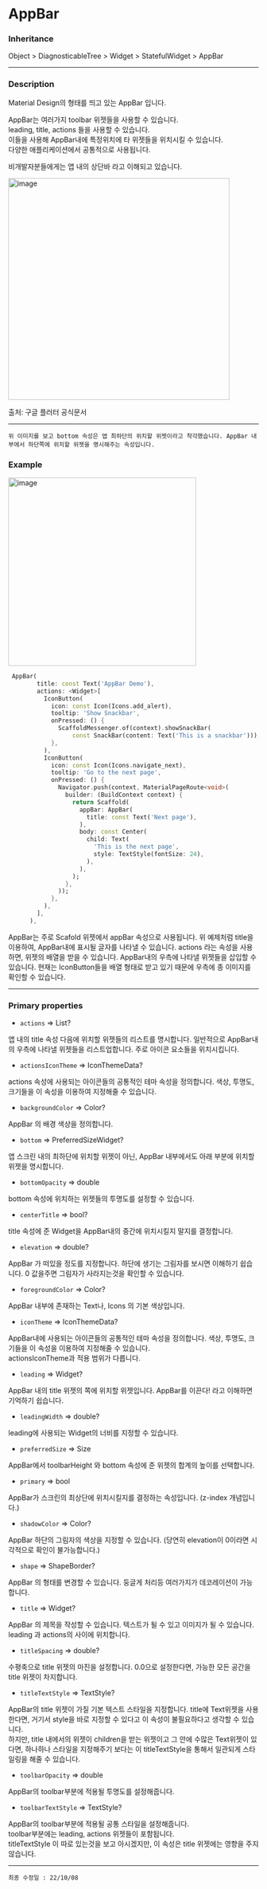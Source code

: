 # AppBar

### Inheritance

Object > DiagnosticableTree > Widget > StatefulWidget > AppBar

---

### Description

Material Design의 형태를 띄고 있는 AppBar 입니다.

AppBar는 여러가지 toolbar 위젯들을 사용할 수 있습니다.\
leading, title, actions 들을 사용할 수 있습니다.\
이들을 사용해 AppBar내에 특정위치에 타 위젯들을 위치시킬 수 있습니다.\
다양한 애플리케이션에서 공통적으로 사용됩니다.

비개발자분들에게는 앱 내의 상단바 라고 이해되고 있습니다.

<img width="445" alt="image" src="https://user-images.githubusercontent.com/69495129/194686531-0d1bb2d5-9144-4db1-8928-ab11b3761a5b.png">

출처: 구글 플러터 공식문서

---

`위 이미지를 보고 bottom 속성은 앱 최하단의 위치할 위젯이라고 착각했습니다. AppBar 내부에서 하단쪽에 위치할 위젯을 명시해주는 속성입니다.`

### Example

<img width="378" alt="image" src="https://user-images.githubusercontent.com/69495129/194686595-9116711f-32a1-476b-9fc2-7ede4f9a46bb.png">

```dart
 AppBar(
        title: const Text('AppBar Demo'),
        actions: <Widget>[
          IconButton(
            icon: const Icon(Icons.add_alert),
            tooltip: 'Show Snackbar',
            onPressed: () {
              ScaffoldMessenger.of(context).showSnackBar(
                  const SnackBar(content: Text('This is a snackbar')));
            },
          ),
          IconButton(
            icon: const Icon(Icons.navigate_next),
            tooltip: 'Go to the next page',
            onPressed: () {
              Navigator.push(context, MaterialPageRoute<void>(
                builder: (BuildContext context) {
                  return Scaffold(
                    appBar: AppBar(
                      title: const Text('Next page'),
                    ),
                    body: const Center(
                      child: Text(
                        'This is the next page',
                        style: TextStyle(fontSize: 24),
                      ),
                    ),
                  );
                },
              ));
            },
          ),
        ],
      ),
```

AppBar는 주로 Scafold 위젯에서 appBar 속성으로 사용됩니다. 위 예제처럼 title을 이용하여, AppBar내에 표시될 글자를 나타낼 수 있습니다.
actions 라는 속성을 사용하면, 위젯의 배열을 받을 수 있습니다. AppBar내의 우측에 나타낼 위젯들을 삽입할 수 있습니다. 현재는 IconButton들을 배열 형태로 받고 있기 때문에 우측에 종 이미지를 확인할 수 있습니다.

---

### Primary properties

- `actions` => List<Widget>?

앱 내의 title 속성 다음에 위치할 위젯들의 리스트를 명시합니다. 일반적으로 AppBar내의 우측에 나타낼 위젯들을 리스트업합니다. 주로 아이콘 요소들을 위치시킵니다.

- `actionsIconTheme` => IconThemeData?

actions 속성에 사용되는 아이콘들의 공통적인 테마 속성을 정의합니다. 색상, 투명도, 크기들을 이 속성을 이용하여 지정해줄 수 있습니다.

- `backgroundColor` => Color?

AppBar 의 배경 색상을 정의합니다.

- `bottom` => PreferredSizeWidget?

앱 스크린 내의 최하단에 위치할 위젯이 아닌, AppBar 내부에서도 아래 부분에 위치할 위젯을 명시합니다.

- `bottomOpacity` => double

bottom 속성에 위치하는 위젯들의 투명도를 설정할 수 있습니다.

- `centerTitle` => bool?

title 속성에 준 Widget을 AppBar내의 중간에 위치시킬지 말지를 결정합니다.

- `elevation` => double?

AppBar 가 떠있을 정도를 지정합니다. 하단에 생기는 그림자를 보시면 이해하기 쉽습니다. 0 값을주면 그림자가 사라지는것을 확인할 수 있습니다.

- `foregroundColor` => Color?

AppBar 내부에 존재하는 Text나, Icons 의 기본 색상입니다.

- `iconTheme` => IconThemeData?

AppBar내에 사용되는 아이콘들의 공통적인 테마 속성을 정의합니다. 색상, 투명도, 크기들을 이 속성을 이용하여 지정해줄 수 있습니다. \
actionsIconTheme과 적용 범위가 다릅니다.

- `leading` => Widget?

AppBar 내의 title 위젯의 쪽에 위치할 위젯입니다. AppBar를 이끈다! 라고 이해하면 기억하기 쉽습니다.

- `leadingWidth` => double?

leading에 사용되는 Widget의 너비를 지정할 수 있습니다.

- `preferredSize` => Size

AppBar에서 toolbarHeight 와 bottom 속성에 준 위젯의 합계의 높이를 선택합니다.

- `primary` => bool

AppBar가 스크린의 최상단에 위치시킬지를 결정하는 속성입니다. (z-index 개념입니다.)

- `shadowColor` => Color?

AppBar 하단의 그림자의 색상을 지정할 수 있습니다. (당연히 elevation이 0이라면 시각적으로 확인이 불가능합니다.)

- `shape` => ShapeBorder?

AppBar 의 형태를 변경할 수 있습니다. 둥글게 처리등 여러가지가 데코레이션이 가능합니다.

- `title` => Widget?

AppBar 의 제목을 작성할 수 있습니다. 텍스트가 될 수 있고 이미지가 될 수 있습니다. leading 과 actions의 사이에 위치합니다.

- `titleSpacing` => double?

수평축으로 title 위젯의 마진을 설정합니다. 0.0으로 설정한다면, 가능한 모든 공간을 title 위젯이 차지합니다.

- `titleTextStyle` => TextStyle?

AppBar의 title 위젯이 가질 기본 텍스트 스타일을 지정합니다. title에 Text위젯을 사용한다면, 거기서 style을 바로 지정할 수 있다고 이 속성이 불필요하다고 생각할 수 있습니다.\
하지만, title 내에서의 위젯이 children을 받는 위젯이고 그 안에 수많은 Text위젯이 있다면, 하나하나 스타일을 지정해주기 보다는 이 titleTextStyle을 통해서 일관되게 스타일링을 해줄 수 있습니다.

- `toolbarOpacity` => double

AppBar의 toolbar부분에 적용될 투명도를 설정해줍니다.

- `toolbarTextStyle` => TextStyle?

AppBar의 toolbar부분에 적용될 공통 스타일을 설정해줍니다.\
toolbar부분에는 leading, actions 위젯들이 포함됩니다.\
titleTextStyle 이 따로 있는것을 보고 아시겠지만, 이 속성은 title 위젯에는 영향을 주지 않습니다.

---

`최종 수정일 : 22/10/08`
